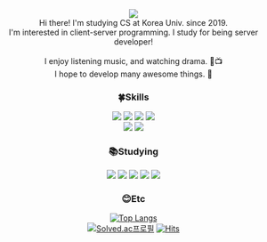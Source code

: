 <div align="center">
<img src="https://capsule-render.vercel.app/api?type=waving&color=auto&width=400&height=180&section=header&text=Jaehyun%20Yoon&fontSize=32&animation=fadeln&fontAlignY=36&fontColor=ffffff"/>
</div>

<div align="center">
  Hi there! I'm studying CS at Korea Univ. since 2019.  
  <br>
  I'm interested in client-server programming.  
  I study for being server developer!
  <br><br>
  I enjoy listening music, and watching drama. 💽📺  
  <br>
  I hope to develop many awesome things. 💖

### 🍀Skills
  <img src="https://img.shields.io/badge/C-00599C?style=flat-squaree&logo=c&logoColor=white">
  <img src="https://img.shields.io/badge/C++-00599C?style=flat-squaree&logo=c%2B%2B&logoColor=white">
  <img src="https://img.shields.io/badge/Python-3776AB?style=flat-square&logo=python&logoColor=white"> 
  <img src="https://img.shields.io/badge/pytorch-EE4C2C?style=flat-square&logo=pytorch&logoColor=white"> 
  <br>
  <img src="https://img.shields.io/badge/Notion-000000?style=flat-square&logo=notion&logoColor=white">
  <img src="https://img.shields.io/badge/Github-181717?style=flat-square&logo=github&logoColor=white">
  
### 📚Studying
  <img src="https://img.shields.io/badge/JAVA-007396?style=flat-square&logo=Java&logoColor=white">
  <img src="https://img.shields.io/badge/HTML-E34F26?style=flat-square&logo=HTML5&logoColor=white">
  <img src="https://img.shields.io/badge/CSS-1572B6?style=flat-square&logo=CSS3&logoColor=white">
  <img src="https://img.shields.io/badge/JavaScript-F7DF1E?style=flat-square&logo=JavaScript&logoColor=white">
  <img src="https://img.shields.io/badge/Django-092E20?style=flat-square&logo=Django&logoColor=white">
  
### 😊Etc
  
  <!--[Anurag's GitHub stats](https://github-readme-stats.vercel.app/api?username=yuchem2&show_icons=true&theme=card)-->
  [![Top Langs](https://github-readme-stats.vercel.app/api/top-langs/?username=yuchem2&layout=compact)](https://github.com/yuchem2/github-readme-stats)
  <br>
  [![Solved.ac프로필](http://mazassumnida.wtf/api/mini/generate_badge?boj=yuchem2)](https://solved.ac/yuchem2)
  [![Hits](https://hits.seeyoufarm.com/api/count/incr/badge.svg?url=https%3A%2F%2Fgithub.com%2Fyuchem2&count_bg=%2379C83D&title_bg=%23555555&icon=&icon_color=%23E7E7E7&title=hits&edge_flat=false)](https://hits.seeyoufarm.com)
</div>
